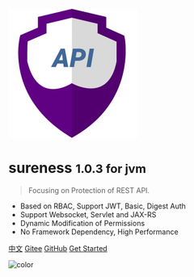 ![logo](_media/icon128.svg)

# sureness <small>1.0.3 for jvm</small>  

> Focusing on Protection of REST API.  

- Based on RBAC, Support JWT, Basic, Digest Auth
- Support Websocket, Servlet and JAX-RS  
- Dynamic Modification of Permissions
- No Framework Dependency, High Performance  

[中文](/cn/)
[Gitee](https://gitee.com/dromara/sureness/)
[GitHub](https://github.com/dromara/sureness/)
[Get Started](README.md)

![color](#e3f1ec)